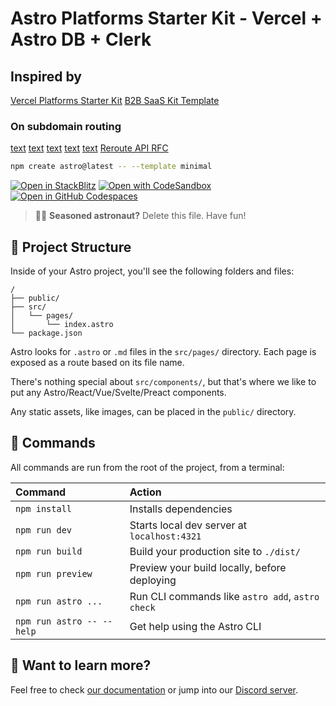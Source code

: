 # Astro Platforms Starter Kit - Vercel + Astro DB + Clerk



## Inspired by
[Vercel Platforms Starter Kit](https://vercel.com/guides/nextjs-multi-tenant-application)
[B2B SaaS Kit Template](https://astro.build/themes/details/b2b-saas-kit/)

### On subdomain routing 
[text](https://medium.com/@jfbaraky/using-subdomains-as-paths-on-next-js-e5aab5c28c28)
[text](https://github.com/TheBassGuy/astro-multitenant-middleware/blob/master/src/middleware.ts)
[text](https://github.com/withastro/astro/commit/05c48444e94963d68e15a6ed70887b9749065860)
[text](https://github.com/withastro/roadmap/discussions/802)
[text](https://github.com/withastro/roadmap/discussions/665)
[Reroute API RFC](https://github.com/withastro/roadmap/discussions/681)

```sh
npm create astro@latest -- --template minimal
```

[![Open in StackBlitz](https://developer.stackblitz.com/img/open_in_stackblitz.svg)](https://stackblitz.com/github/withastro/astro/tree/latest/examples/minimal)
[![Open with CodeSandbox](https://assets.codesandbox.io/github/button-edit-lime.svg)](https://codesandbox.io/p/sandbox/github/withastro/astro/tree/latest/examples/minimal)
[![Open in GitHub Codespaces](https://github.com/codespaces/badge.svg)](https://codespaces.new/withastro/astro?devcontainer_path=.devcontainer/minimal/devcontainer.json)

> 🧑‍🚀 **Seasoned astronaut?** Delete this file. Have fun!

## 🚀 Project Structure

Inside of your Astro project, you'll see the following folders and files:

```text
/
├── public/
├── src/
│   └── pages/
│       └── index.astro
└── package.json
```

Astro looks for `.astro` or `.md` files in the `src/pages/` directory. Each page is exposed as a route based on its file name.

There's nothing special about `src/components/`, but that's where we like to put any Astro/React/Vue/Svelte/Preact components.

Any static assets, like images, can be placed in the `public/` directory.

## 🧞 Commands

All commands are run from the root of the project, from a terminal:

| Command                   | Action                                           |
| :------------------------ | :----------------------------------------------- |
| `npm install`             | Installs dependencies                            |
| `npm run dev`             | Starts local dev server at `localhost:4321`      |
| `npm run build`           | Build your production site to `./dist/`          |
| `npm run preview`         | Preview your build locally, before deploying     |
| `npm run astro ...`       | Run CLI commands like `astro add`, `astro check` |
| `npm run astro -- --help` | Get help using the Astro CLI                     |

## 👀 Want to learn more?

Feel free to check [our documentation](https://docs.astro.build) or jump into our [Discord server](https://astro.build/chat).
